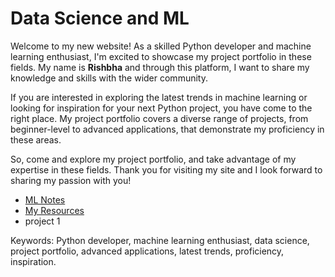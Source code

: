 # Data Science and ML


Welcome to my new website! As a skilled Python developer and machine learning enthusiast, I'm excited to showcase my project portfolio in these fields. My name is __Rishbha__ and through this platform, I want to share my knowledge and skills with the wider community.

If you are interested in exploring the latest trends in machine learning or looking for inspiration for your next Python project, you have come to the right place. My project portfolio covers a diverse range of projects, from beginner-level to advanced applications, that demonstrate my proficiency in these areas.

So, come and explore my project portfolio, and take advantage of my expertise in these fields. Thank you for visiting my site and I look forward to sharing my passion with you!

* [ML Notes](https://rishds.github.io/Resources/MLbasics.html)
* [My Resources](https://rishds.github.io/Resources)
* project 1

















Keywords: Python developer, machine learning enthusiast, data science, project portfolio, advanced applications, latest trends, proficiency, inspiration.

